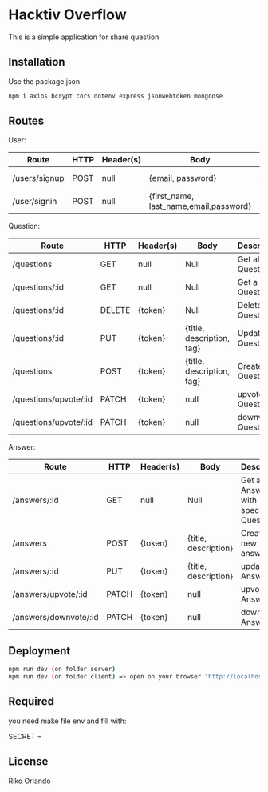 #  Hacktiv Overflow

This is a simple application for share question

## Installation

Use the package.json 

```bash
npm i axios bcrypt cors dotenv express jsonwebtoken mongoose
```

## Routes
User:

| Route       | HTTP | Header(s) | Body                                                       | Description              |
| ----------- | ---- | --------- | ---------------------------------------------------------- | ------------------------ | 
| /users/signup  | POST  | null      | {email, password}                                                       |Login & get token |
| /user/signin | POST | null      | {first_name, last_name,email,password}              | Create Account

Question:

| Route       | HTTP | Header(s) | Body                                                       | Description              |
| ----------- | ---- | --------- | ---------------------------------------------------------- | ------------------------ | 
| /questions  | GET | null      | Null                     | Get all Questions   
| /questions/:id  | GET | null      | Null                     | Get a Question   
| /questions/:id  | DELETE | {token}      | Null                     | Delete a Question               |
| /questions/:id  | PUT | {token}      | {title, description, tag}                     | Update a Question               |
| /questions  | POST | {token}      | {title, description, tag}                     |  Create a Question               |
| /questions/upvote/:id  | PATCH | {token}      | null                     |  upvote Question               |
| /questions/upvote/:id  | PATCH | {token}      | null                     |  downvote Question               |
Answer:

| Route       | HTTP | Header(s) | Body                                                       | Description              |
| ----------- | ---- | --------- | ---------------------------------------------------------- | ------------------------ | 
| /answers/:id  | GET | null      | Null                     | Get all Answer with specific Question   
| /answers  | POST | {token}      | {title, description}                     | Create a new answer   
| /answers/:id  | PUT | {token}      | {title, description}                     | update a Answer               |
| /answers/upvote/:id  | PATCH | {token}      | null                     |  upvote Answer               |
| /answers/downvote/:id  | PATCH | {token}      | null                     |  downvote Answer               |

## Deployment

```bash
npm run dev (on folder server)
npm run dev (on folder client) => open on your browser "http://localhost:1234"
```

## Required
you need make file env and fill with:


SECRET = 



## License
Riko Orlando
